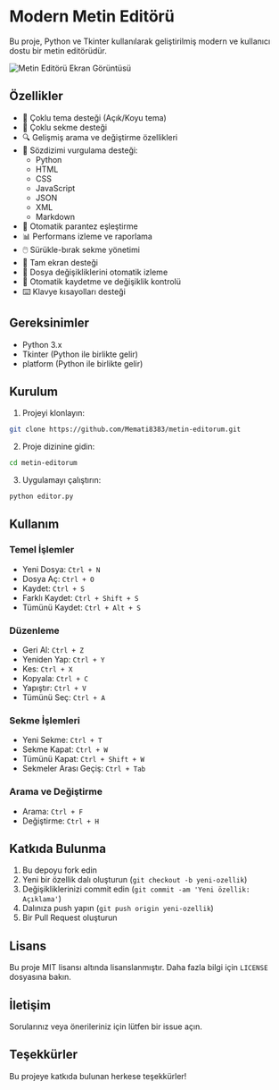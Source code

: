 # Modern Metin Editörü

Bu proje, Python ve Tkinter kullanılarak geliştirilmiş modern ve kullanıcı dostu bir metin editörüdür.

![Metin Editörü Ekran Görüntüsü](assets/screenshot.png)

## Özellikler

- 🎨 Çoklu tema desteği (Açık/Koyu tema)
- 📑 Çoklu sekme desteği
- 🔍 Gelişmiş arama ve değiştirme özellikleri
- 📝 Sözdizimi vurgulama desteği:
  - Python
  - HTML
  - CSS
  - JavaScript
  - JSON
  - XML
  - Markdown
- 🎯 Otomatik parantez eşleştirme
- 📊 Performans izleme ve raporlama
- 🖱️ Sürükle-bırak sekme yönetimi
- 📱 Tam ekran desteği
- 🔄 Dosya değişikliklerini otomatik izleme
- 💾 Otomatik kaydetme ve değişiklik kontrolü
- ⌨️ Klavye kısayolları desteği

## Gereksinimler

- Python 3.x
- Tkinter (Python ile birlikte gelir)
- platform (Python ile birlikte gelir)

## Kurulum

1. Projeyi klonlayın:
```bash
git clone https://github.com/Memati8383/metin-editorum.git
```

2. Proje dizinine gidin:
```bash
cd metin-editorum
```

3. Uygulamayı çalıştırın:
```bash
python editor.py
```

## Kullanım

### Temel İşlemler
- Yeni Dosya: `Ctrl + N`
- Dosya Aç: `Ctrl + O`
- Kaydet: `Ctrl + S`
- Farklı Kaydet: `Ctrl + Shift + S`
- Tümünü Kaydet: `Ctrl + Alt + S`

### Düzenleme
- Geri Al: `Ctrl + Z`
- Yeniden Yap: `Ctrl + Y`
- Kes: `Ctrl + X`
- Kopyala: `Ctrl + C`
- Yapıştır: `Ctrl + V`
- Tümünü Seç: `Ctrl + A`

### Sekme İşlemleri
- Yeni Sekme: `Ctrl + T`
- Sekme Kapat: `Ctrl + W`
- Tümünü Kapat: `Ctrl + Shift + W`
- Sekmeler Arası Geçiş: `Ctrl + Tab`

### Arama ve Değiştirme
- Arama: `Ctrl + F`
- Değiştirme: `Ctrl + H`

## Katkıda Bulunma

1. Bu depoyu fork edin
2. Yeni bir özellik dalı oluşturun (`git checkout -b yeni-ozellik`)
3. Değişikliklerinizi commit edin (`git commit -am 'Yeni özellik: Açıklama'`)
4. Dalınıza push yapın (`git push origin yeni-ozellik`)
5. Bir Pull Request oluşturun

## Lisans

Bu proje MIT lisansı altında lisanslanmıştır. Daha fazla bilgi için `LICENSE` dosyasına bakın.

## İletişim

Sorularınız veya önerileriniz için lütfen bir issue açın.

## Teşekkürler

Bu projeye katkıda bulunan herkese teşekkürler! 
